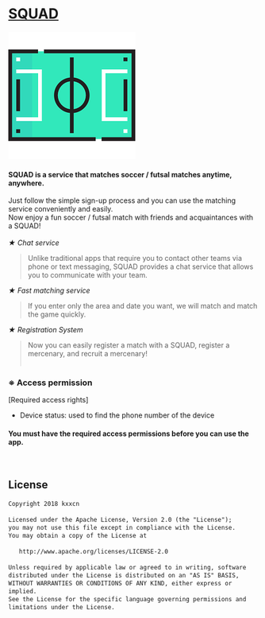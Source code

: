 [SQUAD](https://play.google.com/store/apps/details?id=dev.kxxcn.app_squad)
======
![Logo](website/static/logo.png)

#### SQUAD is a service that matches soccer / futsal matches anytime, anywhere.

Just follow the simple sign-up process and you can use the matching service conveniently and easily.
<br>Now enjoy a fun soccer / futsal match with friends and acquaintances with a SQUAD!
<br><br>
*★ Chat service*<br>
> Unlike traditional apps that require you to contact other teams via phone or text messaging, SQUAD provides a chat service that allows you to communicate with your team.

*★ Fast matching service*<br>
> If you enter only the area and date you want, we will match and match the game quickly.

*★ Registration System*<br>
> Now you can easily register a match with a SQUAD, register a mercenary, and recruit a mercenary!
<br><br>
### ※ Access permission
[Required access rights]

* Device status: used to find the phone number of the device

#### You must have the required access permissions before you can use the app. ####
<br>

License
-------

    Copyright 2018 kxxcn

    Licensed under the Apache License, Version 2.0 (the "License");
    you may not use this file except in compliance with the License.
    You may obtain a copy of the License at

       http://www.apache.org/licenses/LICENSE-2.0

    Unless required by applicable law or agreed to in writing, software
    distributed under the License is distributed on an "AS IS" BASIS,
    WITHOUT WARRANTIES OR CONDITIONS OF ANY KIND, either express or implied.
    See the License for the specific language governing permissions and
    limitations under the License.